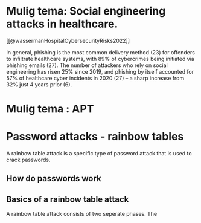 

# Mulig tema: Social engineering attacks in healthcare.


[[@wassermanHospitalCybersecurityRisks2022]]




In general, phishing is the most common delivery method (23) for offenders to infiltrate healthcare systems, with 89% of cybercrimes being initiated via phishing emails (27). The number of attackers who rely on social engineering has risen 25% since 2019, and phishing by itself accounted for 57% of healthcare cyber incidents in 2020 (27) – a sharp increase from 32% just 4 years prior (6).





# Mulig tema : APT 



# Password attacks - rainbow tables

A rainbow table attack is a specific type of password attack that is used to crack passwords. 

## How do passwords work


## Basics of a rainbow table attack
A rainbow table attack consists of two seperate phases. The